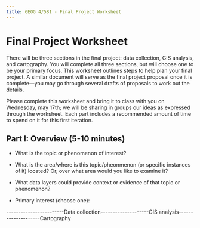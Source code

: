 ```yaml
---
title: GEOG 4/581 - Final Project Worksheet
---
```


# Final Project Worksheet


There will be three sections in the final project: data collection, GIS analysis, and cartography. You will complete all three sections, but will choose one to be your primary focus. This worksheet outlines steps to help plan your final project. A similar document will serve as the final project proposal once it is complete—you may go through several drafts of proposals to work out the details.


Please complete this worksheet and bring it to class with you on Wednesday, may 17th; we will be sharing in groups our ideas as expressed through the worksheet. Each part includes a recommended amount of time to spend on it for this first iteration.


## Part I: Overview (5-10 minutes)

* What is the topic or phenomenon of interest?

>

>

* What is the area/where is this topic/pheonmenon (or specific instances of it) located? Or, over what area would you like to examine it?

>

>

* What data layers could provide context or evidence of that topic or phenomenon?

>

>

* Primary interest (choose one):

------------------------Data collection--------------------GIS analysis--------------------Cartography

